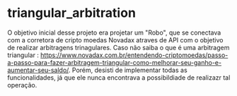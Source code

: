# triangular_arbitration
O objetivo inicial desse projeto era projetar um "Robo", que se conectava com a corretora de cripto moedas Novadax atraves de API com o objetivo de realizar arbitragens trinagulares. Caso não saiba o que é uma arbitragem triangular : https://www.novadax.com.br/entendendo-criptomoedas/passo-a-passo-para-fazer-arbitragem-triangular-como-melhorar-seu-ganho-e-aumentar-seu-saldo/.
Porém, desisti de implementar todas as funcionalidades, já que ele nunca encontrava a possibildiade de realizazr tal operação.
